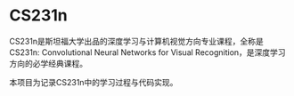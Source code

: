 # CS231n
CS231n是斯坦福大学出品的深度学习与计算机视觉方向专业课程，全称是 CS231n: Convolutional Neural Networks for Visual Recognition，是深度学习方向的必学经典课程。

本项目为记录CS231n中的学习过程与代码实现。
